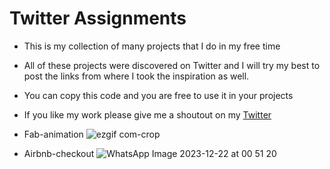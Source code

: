 # Twitter Assignments

- This is my collection of many projects that I do in my free time
- All of these projects were discovered on Twitter and I will try my best to post the links from where I took the inspiration as well.
- You can copy this code and you are free to use it in your projects
- If you like my work please give me a shoutout on my [Twitter](https://twitter.com/Pxa_cheesecake)

- Fab-animation
![ezgif com-crop](https://github.com/Contro1-cs/x_animate_fab/assets/81344234/1cb562b0-3eb5-45b0-98c3-ff59fdbbe97b)

- Airbnb-checkout
![WhatsApp Image 2023-12-22 at 00 51 20](https://github.com/Contro1-cs/twitter_practice/assets/81344234/2478893b-7dfd-44db-a0e5-130f50619414)
